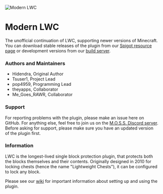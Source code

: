 ![Modern LWC](https://i.imgur.com/FMEuTL6.png)
# Modern LWC

The unofficial continuation of LWC, supporting newer versions of Minecraft. You can download stable releases of the plugin from our [Spigot resource page](https://www.spigotmc.org/resources/modern-lwc-continuation-of-lwc.2162/) or development versions from our [build server](https://ci.zeusmainframe.ml/job/modern-lwc/job/dev-builds/).

### Authors and Maintainers
  * Hidendra, Original Author
  * Tsuser1, Project Lead
  * pop4959, Programming Lead
  * theyapps, Collaborator
  * Me_Goes_RAWR, Collaborator

### Support
For reporting problems with the plugin, please make an issue here on GitHub. For anything else, feel free to join us on the [M.O.S.S. Discord server](https://discord.gg/SBfB2Dd). Before asking for support, please make sure you have an updated version of the plugin first.
  
### Information
LWC is the longest-lived single block protection plugin, that protects both the blocks themselves and their contents. Originally designed in 2010 for locking chests (hence the name "Lightweight Chests"), it can be configured to lock any block.

Please see our [wiki](https://github.com/pop4959/Modern-LWC/wiki) for important information about setting up and using the plugin.
